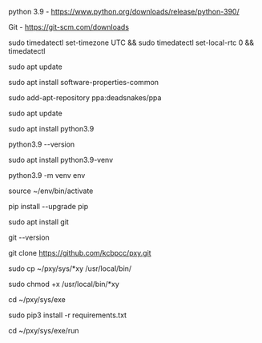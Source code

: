 python 3.9 - https://www.python.org/downloads/release/python-390/

Git - https://git-scm.com/downloads

sudo timedatectl set-timezone UTC && sudo timedatectl set-local-rtc 0 && timedatectl

sudo apt update

sudo apt install software-properties-common

sudo add-apt-repository ppa:deadsnakes/ppa

sudo apt update

sudo apt install python3.9

python3.9 --version

sudo apt install python3.9-venv

python3.9 -m venv env

source ~/env/bin/activate

pip install --upgrade pip

sudo apt install git

git --version

git clone https://github.com/kcbpcc/pxy.git

sudo cp ~/pxy/sys/*xy /usr/local/bin/

sudo chmod +x /usr/local/bin/*xy

cd ~/pxy/sys/exe

sudo pip3 install -r requirements.txt

cd ~/pxy/sys/exe/run



